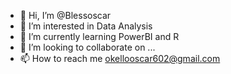 - 👋 Hi, I’m @Blessoscar
- 👀 I’m interested in Data Analysis
- 🌱 I’m currently learning PowerBI and R
- 💞️ I’m looking to collaborate on ...
- 📫 How to reach me okellooscar602@gmail.com

<!---
Blessoscar/Blessoscar is a ✨ special ✨ repository because its `README.md` (this file) appears on your GitHub profile.
You can click the Preview link to take a look at your changes.
--->
